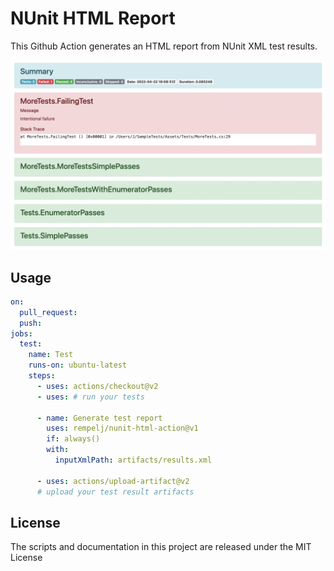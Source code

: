 # NUnit HTML Report

This Github Action generates an HTML report from NUnit XML test results.

![](example.png)

## Usage

```yaml
on:
  pull_request:
  push:
jobs:
  test:
    name: Test 
    runs-on: ubuntu-latest
    steps:
      - uses: actions/checkout@v2
      - uses: # run your tests

      - name: Generate test report
        uses: rempelj/nunit-html-action@v1
        if: always()
        with:
          inputXmlPath: artifacts/results.xml
          
      - uses: actions/upload-artifact@v2 
      # upload your test result artifacts
```

## License

The scripts and documentation in this project are released under the MIT License
